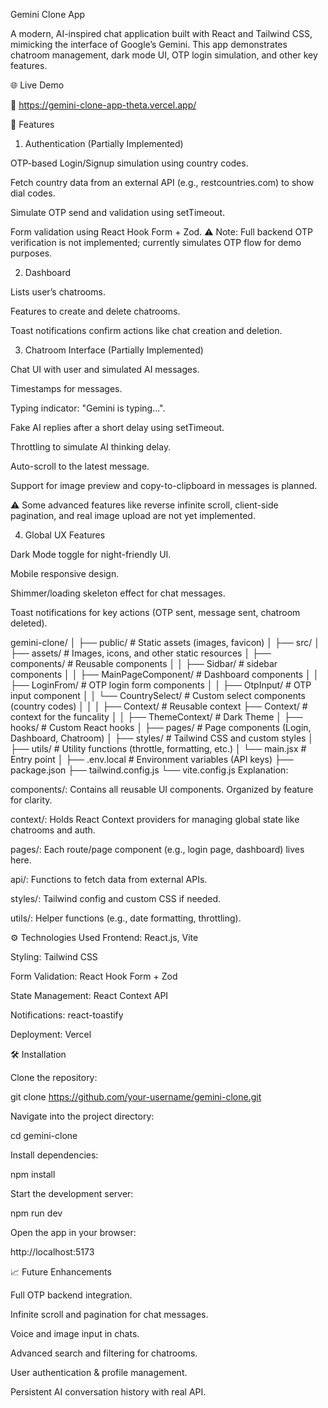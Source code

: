 Gemini Clone App

A modern, AI-inspired chat application built with React and Tailwind CSS, mimicking the interface of Google’s Gemini. This app demonstrates chatroom management, dark mode UI, OTP login simulation, and other key features.

🌐 Live Demo

🔗 https://gemini-clone-app-theta.vercel.app/

🧩 Features
1. Authentication (Partially Implemented)

OTP-based Login/Signup simulation using country codes.

Fetch country data from an external API (e.g., restcountries.com) to show dial codes.

Simulate OTP send and validation using setTimeout.

Form validation using React Hook Form + Zod.
⚠️ Note: Full backend OTP verification is not implemented; currently simulates OTP flow for demo purposes.

2. Dashboard

Lists user’s chatrooms.

Features to create and delete chatrooms.

Toast notifications confirm actions like chat creation and deletion.

3. Chatroom Interface (Partially Implemented)

Chat UI with user and simulated AI messages.

Timestamps for messages.

Typing indicator: "Gemini is typing...".

Fake AI replies after a short delay using setTimeout.

Throttling to simulate AI thinking delay.

Auto-scroll to the latest message.

Support for image preview and copy-to-clipboard in messages is planned.

⚠️ Some advanced features like reverse infinite scroll, client-side pagination, and real image upload are not yet implemented.

4. Global UX Features

Dark Mode toggle for night-friendly UI.

Mobile responsive design.

Shimmer/loading skeleton effect for chat messages.

Toast notifications for key actions (OTP sent, message sent, chatroom deleted).


gemini-clone/
│
├── public/                  # Static assets (images, favicon)
│
├── src/
│   ├── assets/                      # Images, icons, and other static resources
│   ├── components/                  # Reusable components
│   │   ├── Sidbar/                  # sidebar components
│   │   ├── MainPageComponent/       # Dashboard components
│   │   ├── LoginFrom/               # OTP login form components
│   │   ├── OtpInput/                # OTP input component
│   │   └── CountrySelect/           # Custom select components (country codes)
│   │
│   ├── Context/                     # Reusable context
        ├── Context/                 # context for the funcality
│   │   ├── ThemeContext/            # Dark Theme
│   ├── hooks/               # Custom React hooks
│   ├── pages/               # Page components (Login, Dashboard, Chatroom)
│   ├── styles/              # Tailwind CSS and custom styles
│   ├── utils/               # Utility functions (throttle, formatting, etc.)
│   └── main.jsx             # Entry point
│
├── .env.local               # Environment variables (API keys)
├── package.json
├── tailwind.config.js
└── vite.config.js
Explanation:

components/: Contains all reusable UI components. Organized by feature for clarity.

context/: Holds React Context providers for managing global state like chatrooms and auth.

pages/: Each route/page component (e.g., login page, dashboard) lives here.

api/: Functions to fetch data from external APIs.

styles/: Tailwind config and custom CSS if needed.

utils/: Helper functions (e.g., date formatting, throttling).

⚙️ Technologies Used
Frontend: React.js, Vite

Styling: Tailwind CSS

Form Validation: React Hook Form + Zod

State Management: React Context API

Notifications: react-toastify

Deployment: Vercel

🛠️ Installation

Clone the repository:

git clone https://github.com/your-username/gemini-clone.git


Navigate into the project directory:

cd gemini-clone


Install dependencies:

npm install


Start the development server:

npm run dev


Open the app in your browser:

http://localhost:5173

📈 Future Enhancements

Full OTP backend integration.

Infinite scroll and pagination for chat messages.

Voice and image input in chats.

Advanced search and filtering for chatrooms.

User authentication & profile management.

Persistent AI conversation history with real API.